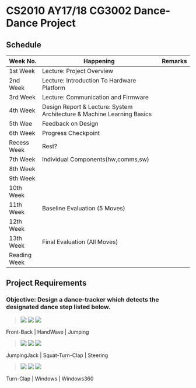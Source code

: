 # CS2010 AY17/18 CG3002 Dance-Dance Project

## Schedule

Week No. | Happening | Remarks
---|---|---
1st Week | Lecture: Project Overview |
2nd Week | Lecture: Introduction To Hardware Platform |
3rd Week | Lecture: Communication and Firmware |
4th Week | Design Report & Lecture: System Architecture & Machine Learning Basics |
5th Wee | Feedback on Design |
6th Week | Progress Checkpoint |
Recess Week | Rest? |
7th Week | Individual Components(hw,comms,sw) |
8th Week |  |
9th Week |  |
10th Week |  |
11th Week | Baseline Evaluation (5 Moves) |
12th Week | |
13th Week | Final Evaluation (All Moves) |
Reading Week |  |

## Project Requirements

### Objective: Design a dance-tracker which detects the designated dance step listed below.


> ![](resources/images/frontback.gif) ![](resources/images/handwave.gif) ![](resources/images/jumping.gif)

Front-Back  |  HandWave   |  Jumping

> ![](resources/images/jumpingjack.gif) ![](resources/images/squatturnclap.gif) ![](resources/images/steering.gif)

JumpingJack  |  Squat-Turn-Clap   |  Steering

> ![](resources/images/turnclap.gif) ![](resources/images/window.gif) ![](resources/images/windows360.gif)

Turn-Clap  |  Windows   |  Windows360
